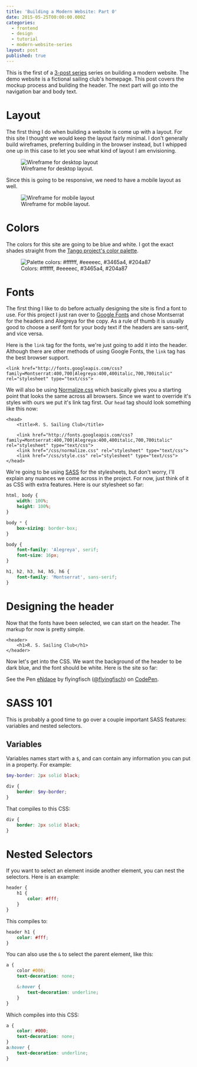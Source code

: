 ```yaml
---
title: 'Building a Modern Website: Part 0'
date: 2015-05-25T00:00:00.000Z
categories:
  - frontend
  - design
  - tutorial
  - modern-website-series
layout: post
published: true
---
```


This is the first of a [3-post series](/modern-website-series/) series on building a modern website. The demo website is a fictional sailing club's homepage. This post covers the mockup process and building the header. The next part will go into the navigation bar and body text.

# Layout

The first thing I do when building a website is come up with a layout. For this site I thought we would keep the layout fairly minimal. I don't generally build wireframes, preferring building in the browser instead, but I whipped one up in this case to let you see what kind of layout I am envisioning.

<figure>
<img src="/assets/nautical-wireframe.svg" alt="Wireframe for desktop layout">
<figcaption>Wireframe for desktop layout.</figcaption>
</figure>

Since this is going to be responsive, we need to have a mobile layout as well.

<figure>
<img src="/assets/nautical-wireframe-mobile.svg" alt="Wireframe for mobile layout">
<figcaption>Wireframe for mobile layout.</figcaption>
</figure>

# Colors

The colors for this site are going to be blue and white. I got the exact shades straight from the [Tango project's color palette](http://tango.freedesktop.org/Tango_Icon_Theme_Guidelines#Color_Palette).

<figure>
<img src="/assets/nautical-palette.svg" alt="Palette colors: #ffffff, #eeeeec, #3465a4, #204a87">
<figcaption>Colors: #ffffff, #eeeeec, #3465a4, #204a87</figcaption>
</figure>

# Fonts

The first thing I like to do before actually designing the site is find a font to use. For this project I just ran over to [Google Fonts](https://www.google.com/fonts/) and chose Montserrat for the headers and Alegreya for the copy. As a rule of thumb it is usually good to choose a serif font for your body text if the headers are sans-serif, and vice versa.

Here is the `link` tag for the fonts, we're just going to add it into the header. Although there are other methods of using Google Fonts, the `link` tag has the best browser support.

```markup
<link href="http://fonts.googleapis.com/css?family=Montserrat:400,700|Alegreya:400,400italic,700,700italic" rel="stylesheet" type="text/css">
```

We will also be using [Normalize.css](https://necolas.github.io/normalize.css/) which basically gives you a starting point that looks the same across all browsers. Since we want to override it's styles with ours we put it's link tag first. Our `head` tag should look something like this now:

```markup
<head>
    <title>R. S. Sailing Club</title>

    <link href="http://fonts.googleapis.com/css?family=Montserrat:400,700|Alegreya:400,400italic,700,700italic" rel="stylesheet" type="text/css">
    <link href="/css/normalize.css" rel="stylesheet" type="text/css">
    <link href="/css/style.css" rel="stylesheet" type="text/css">
</head>
```

We're going to be using [SASS](http://sass-lang.com/) for the stylesheets, but don't worry, I'll explain any nuances we come across in the project. For now, just think of it as CSS with extra features. Here is our stylesheet so far:

```scss
html, body {
    width: 100%;
    height: 100%;
}

body * {
    box-sizing: border-box;
}

body {
    font-family: 'Alegreya', serif;
    font-size: 16px;
}

h1, h2, h3, h4, h5, h6 {
    font-family: 'Montserrat', sans-serif;
}
```

# Designing the header

Now that the fonts have been selected, we can start on the header. The markup for now is pretty simple.

```markup
<header>
    <h1>R. S. Sailing Club</h1>
</header>
```

Now let's get into the CSS. We want the background of the header to be dark blue, and the font should be white. Here is the site so far:

<p data-height="268" data-theme-id="6851" data-slug-hash="eNdaoe" data-default-tab="result" data-user="flyingfisch" class='codepen'>See the Pen <a href='http://codepen.io/flyingfisch/pen/eNdaoe/'>eNdaoe</a> by flyingfisch (<a href='http://codepen.io/flyingfisch'>@flyingfisch</a>) on <a href='http://codepen.io'>CodePen</a>.</p>
<script async src="//assets.codepen.io/assets/embed/ei.js"></script>

# SASS 101

This is probably a good time to go over a couple important SASS features: variables and nested selectors.

## Variables

Variables names start with a `$`, and can contain any information you can put in a property. For example:

```scss
$my-border: 2px solid black;

div {
    border: $my-border;
}
```

That compiles to this CSS:

```css
div {
    border: 2px solid black;
}
```

# Nested Selectors

If you want to select an element inside another element, you can nest the selectors. Here is an example:

```scss
header {
    h1 {
        color: #fff;
    }
}
```

This compiles to:

```css
header h1 {
    color: #fff;
}
```

You can also use the `&` to select the parent element, like this:

```scss
a {
    color #000;
    text-decoration: none;

    &:hover {
        text-decoration: underline;
    }
}
```

Which compiles into this CSS:

```css
a {
    color: #000;
    text-decoration: none;
}
a:hover {
    text-decoration: underline;
}
```
